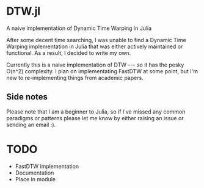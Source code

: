 # DTW.jl
A naive implementation of Dynamic Time Warping in Julia

After some decent time searching, I was unable to find a Dynamic Time Warping
implementation in Julia that was either actively maintained or functional. As
a result, I decided to write my own.

Currently this is a naive implementation of DTW --- so it has the pesky O(n^2)
complexity. I plan on implementating FastDTW at some point, but I'm new to
re-implementing things from academic papers.

## Side notes
Please note that I am a beginner to Julia, so if I've missed any common paradigms
or patterns please let me know by either raising an issue or
sending an email :).

# TODO
- FastDTW implementation
- Documentation
- Place in module
